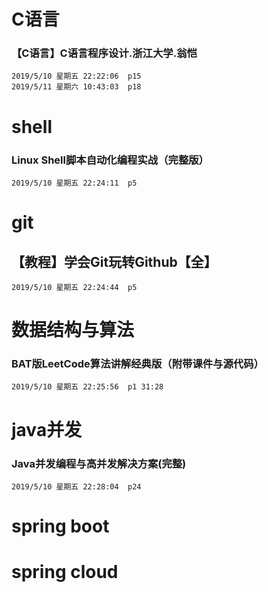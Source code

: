# C语言 
###  【C语言】C语言程序设计.浙江大学.翁恺
	2019/5/10 星期五 22:22:06 	p15
	2019/5/11 星期六 10:43:03 	p18
# shell
### Linux Shell脚本自动化编程实战（完整版）
	2019/5/10 星期五 22:24:11 	p5
# git
## 【教程】学会Git玩转Github【全】
	2019/5/10 星期五 22:24:44 	p5
# 数据结构与算法
### BAT版LeetCode算法讲解经典版（附带课件与源代码）
	2019/5/10 星期五 22:25:56 	p1 31:28
# java并发
### Java并发编程与高并发解决方案(完整)
	2019/5/10 星期五 22:28:04 	p24

# spring boot

# spring cloud

# 